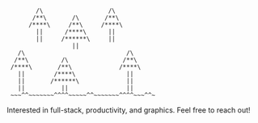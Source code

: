 ```
        /\                  /\        
       /**\       /\       /**\       
      /****\     /**\     /****\      
        ||      /****\      ||        
        ||     /******\     ||        
                  ||
   /\                            /\     
  /**\         /\               /**\    
 /****\       /**\             /****\   
   ||        /****\              ||     
   ||       /******\             ||
   ||          ||                ||
 ~~~^^~~~~~~~^^^^~~~~~^^~~~~~~~^^^^~~~^^~   
```

<p>Interested in full-stack, productivity, and graphics. Feel free to reach out!</p>

